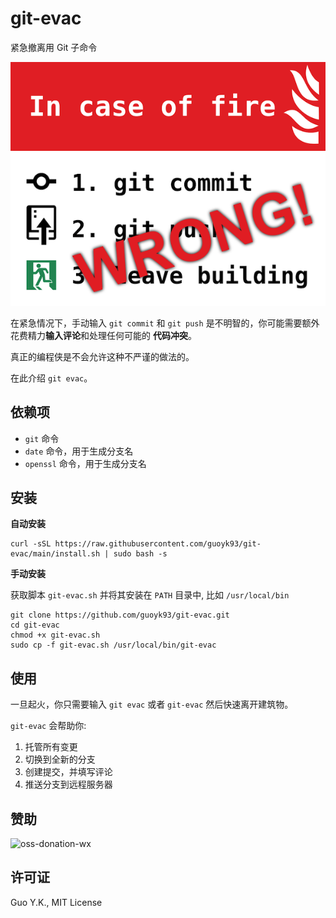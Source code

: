 # git-evac

紧急撤离用 Git 子命令

![incaseoffirewrong](img-wrong.png)

在紧急情况下，手动输入 `git commit` 和 `git push` 是不明智的，你可能需要额外花费精力**输入评论**和处理任何可能的
**代码冲突**。

真正的编程侠是不会允许这种不严谨的做法的。

在此介绍 `git evac`。

## 依赖项

* `git` 命令
* `date` 命令，用于生成分支名
* `openssl` 命令，用于生成分支名

## 安装

**自动安装**

```shell
curl -sSL https://raw.githubusercontent.com/guoyk93/git-evac/main/install.sh | sudo bash -s
```

**手动安装**

获取脚本 `git-evac.sh` 并将其安装在 `PATH` 目录中, 比如 `/usr/local/bin`

```shell
git clone https://github.com/guoyk93/git-evac.git
cd git-evac
chmod +x git-evac.sh
sudo cp -f git-evac.sh /usr/local/bin/git-evac
```
## 使用

一旦起火，你只需要输入 `git evac` 或者 `git-evac` 然后快速离开建筑物。

`git-evac` 会帮助你:

1. 托管所有变更
2. 切换到全新的分支
3. 创建提交，并填写评论
4. 推送分支到远程服务器

## 赞助

![oss-donation-wx](https://www.guoyk.net/oss-donation-wx.png)

## 许可证

Guo Y.K., MIT License